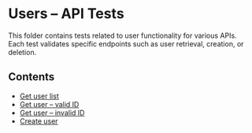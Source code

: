 # Users – API Tests

This folder contains tests related to user functionality for various APIs.  
Each test validates specific endpoints such as user retrieval, creation, or deletion.

## Contents

- [Get user list](get_user_list.md)
- [Get user – valid ID](get_user_valid.md)
- [Get user – invalid ID](get_user_invalid.md)
- [Create user](../post_requests/create_user.md)

